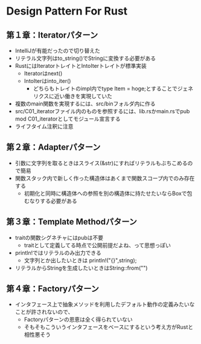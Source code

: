 # Design Pattern For Rust

## 第１章：Iteratorパターン

- IntelliJが有能だったので切り替えた
- リテラル文字列はto_string()でStringに変換する必要がある
- RustにはIteratorトレイトとIntoIterトレイトが標準実装
  - Iteratorはnext()
  - IntoIterはinto_iter()
    - どちらもトレイトのimpl内でtype Item = hoge;とすることでジェネリクスに近い働きを実現していた
- 複数のmain関数を実現するには、src/binフォルダ内に作る 
- src/C01_iteratorファイル内のものを参照するには、lib.rsかmain.rsでpub mod C01_iteratorとしてモジュール宣言する
- ライフタイム注釈に注意

## 第２章：Adapterパターン

- 引数に文字列を取るときはスライス(&str)にすればリテラルもぶちこめるので簡易
- 関数スタック内で新しく作った構造体はあくまで関数スコープ内でのみ存在する
  - 初期化と同時に構造体への参照を別の構造体に持たせたいならBoxで包むなりする必要がある

## 第３章：Template Methodパターン

- traitの関数シグネチャにはpubは不要
  - traitとして定義してる時点で公開前提だよね、って思想っぽい
- println!ではリテラルのみ出力できる
  - 文字列とか出したいときは println!("{}",string);
- リテラルからStringを生成したいときはString::from("")

## 第４章：Factoryパターン

- インタフェース上で抽象メソッドを利用したデフォルト動作の定義みたいなことが許されないので、
  - Factoryパターンの恩恵は全く得られていない
  - そもそもこういうインタフェースをベースにするという考え方がRustと相性悪そう